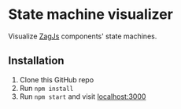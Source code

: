 # State machine visualizer 

Visualize [ZagJs](https://zagjs.com) components' state machines.

## Installation

1. Clone this GitHub repo
2. Run `npm install`
3. Run `npm start` and visit [localhost:3000](https://localhost:3000)
